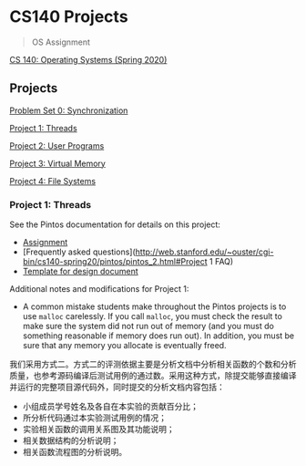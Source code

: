 # CS140 Projects
> OS Assignment

[CS 140: Operating Systems (Spring 2020)](http://web.stanford.edu/~ouster/cgi-bin/cs140-spring20/index.php)

## Projects

[Problem Set 0: Synchronization](http://web.stanford.edu/~ouster/cgi-bin/cs140-spring20/problemSet0.php)

[Project 1: Threads](http://web.stanford.edu/~ouster/cgi-bin/cs140-spring20/pintosProjects.php)

[Project 2: User Programs](http://web.stanford.edu/~ouster/cgi-bin/cs140-spring20/pintosProjects.php)

[Project 3: Virtual Memory](http://web.stanford.edu/~ouster/cgi-bin/cs140-spring20/pintosProjects.php)

[Project 4: File Systems](http://web.stanford.edu/~ouster/cgi-bin/cs140-spring20/pintosProjects.php)

### Project 1: Threads

See the Pintos documentation for details on this project:

- [Assignment](http://web.stanford.edu/~ouster/cgi-bin/cs140-spring20/pintos/pintos_2.html)
- [Frequently asked questions](http://web.stanford.edu/~ouster/cgi-bin/cs140-spring20/pintos/pintos_2.html#Project 1 FAQ)
- [Template for design document](http://web.stanford.edu/~ouster/cgi-bin/cs140-spring20/pintos/threads.tmpl)

Additional notes and modifications for Project 1:

- A common mistake students make throughout the Pintos projects is to use `malloc` carelessly. If you call `malloc`, you must check the result to make sure the system did not run out of memory (and you must do something reasonable if memory does run out). In addition, you must be sure that any memory you allocate is eventually freed.

我们采用方式二。方式二的评测依据主要是分析文档中分析相关函数的个数和分析质量，也参考源码编译后测试用例的通过数。采用这种方式，除提交能够直接编译并运行的完整项目源代码外，同时提交的分析文档内容包括：

- 小组成员学号姓名及各自在本实验的贡献百分比；
- 所分析代码通过本实验测试用例的情况；
- 实验相关函数的调用关系图及其功能说明；
- 相关数据结构的分析说明；
- 相关函数流程图的分析说明。
